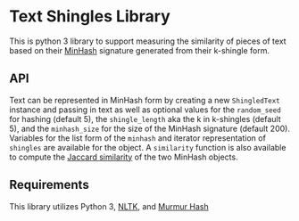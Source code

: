 # Text Shingles Library

This is python 3 library to support measuring the similarity of pieces of text based on their [MinHash](https://en.wikipedia.org/wiki/MinHash) signature generated from their k-shingle form.

## API

Text can be represented in MinHash form by creating a new `ShingledText` instance and passing in text as well as optional values for the `random_seed` for hashing (default 5), the `shingle_length` aka the k in k-shingles (default 5), and the `minhash_size` for the size of the MinHash signature (default 200). Variables for the list form of the `minhash` and iterator representation of `shingles` are available for the object. A `similarity` function is also available to compute the [Jaccard similarity](https://en.wikipedia.org/wiki/Jaccard_index) of the two MinHash objects.

## Requirements

This library utilizes Python 3, [NLTK](http://www.nltk.org), and [Murmur Hash](https://pypi.python.org/pypi/mmh3/2.3.1)
